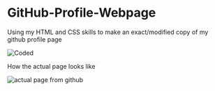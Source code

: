 # GitHub-Profile-Webpage
Using my HTML and CSS skills to make an exact/modified copy of my github profile page 

![Coded](https://github.com/Aishwary2004Gupta/GitHub-Profile-Webpage/assets/115387744/6c6f39e6-4e6f-4896-bfa8-8a28c79acd4f)

How the actual page looks like

![actual page from github](https://github.com/Aishwary2004Gupta/GitHub-Profile-Webpage/assets/115387744/20fea0c9-bbc2-4ec4-a315-17acd1dfc10c)


